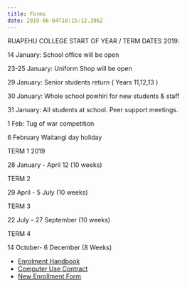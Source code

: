 ```yaml
---
title: Forms
date: 2019-06-04T10:15:12.386Z
---
```


RUAPEHU COLLEGE START OF YEAR / TERM DATES 2019:

14 January: School office will be open

23-25 January: Uniform Shop will be open

29 January: Senior students return ( Years 11,12,13 )

30 January: Whole school powhiri for new students & staff

31 January: All students at school. Peer support meetings.

1 Feb: Tug of war competition

6 February Waitangi day holiday

TERM 1 2019

28 January - April 12 (10 weeks)

TERM 2

29 April - 5 July (10 weeks)

TERM 3

22 July - 27 September (10 weeks)

TERM 4

14 October- 6 December (8 Weeks)

- [Enrolment Handbook](http://c1940652.r52.cf0.rackcdn.com/5bda1048ff2a7c39a80001f0/Enrollment-Handbook-Ruapehu-College.pdf)
- [Computer Use Contract](http://c1940652.r52.cf0.rackcdn.com/5b038257ff2a7c6bfc001f32/ruapehucollegecomputeruseagreement.pdf)
- [New Enrollment Form](http://c1940652.r52.cf0.rackcdn.com/5b038230b8d39a7499001f67/newenrolment.pdf)